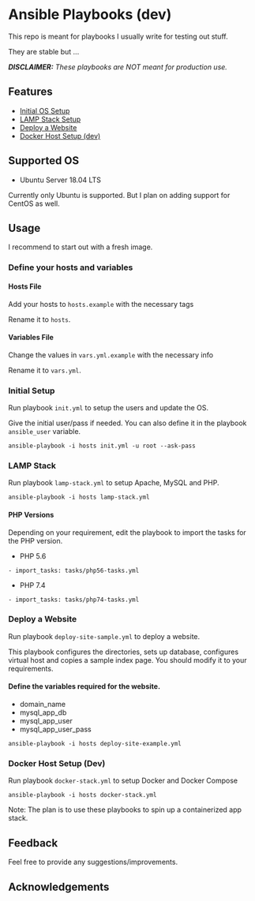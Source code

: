 # Ansible Playbooks (dev)
This repo is meant for playbooks I usually write for testing out stuff.

They are stable but ...

***_DISCLAIMER:_** These playbooks are NOT meant for production use.*

## Features
* [Initial OS Setup](#initial-setup)
* [LAMP Stack Setup](#lamp-stack)
* [Deploy a Website](#deploy-a-website)
* [Docker Host Setup (dev)](#Docker-Host-Setup-(Dev))

## Supported OS
* Ubuntu Server 18.04 LTS

Currently only Ubuntu is supported. But I plan on adding support for CentOS as well.

## Usage

I recommend to start out with a fresh image.

### Define your hosts and variables

#### Hosts File
Add your hosts to `hosts.example` with the necessary tags

Rename it to `hosts`.

#### Variables File
Change the values in `vars.yml.example` with the necessary info

Rename it to `vars.yml`.

### Initial Setup

Run playbook `init.yml` to setup the users and update the OS.

Give the initial user/pass if needed. You can also define it in the playbook `ansible_user` variable.

```
ansible-playbook -i hosts init.yml -u root --ask-pass
```

### LAMP Stack
Run playbook `lamp-stack.yml` to setup Apache, MySQL and PHP.

```
ansible-playbook -i hosts lamp-stack.yml
```

#### PHP Versions
Depending on your requirement, edit the playbook to import the tasks for the PHP version.

* PHP 5.6
```
- import_tasks: tasks/php56-tasks.yml
```
* PHP 7.4
```
- import_tasks: tasks/php74-tasks.yml
```

### Deploy a Website
Run playbook `deploy-site-sample.yml` to deploy a website.

This playbook configures the directories, sets up database, configures virtual host and copies a sample index page. You should modify it to your requirements.

#### Define the variables required for the website.
* domain_name
* mysql_app_db
* mysql_app_user
* mysql_app_user_pass

```
ansible-playbook -i hosts deploy-site-example.yml
```

### Docker Host Setup (Dev)
Run playbook `docker-stack.yml` to setup Docker and Docker Compose
```
ansible-playbook -i hosts docker-stack.yml
```
Note: The plan is to use these playbooks to spin up a containerized app stack.

## Feedback
Feel free to provide any suggestions/improvements.

## Acknowledgements